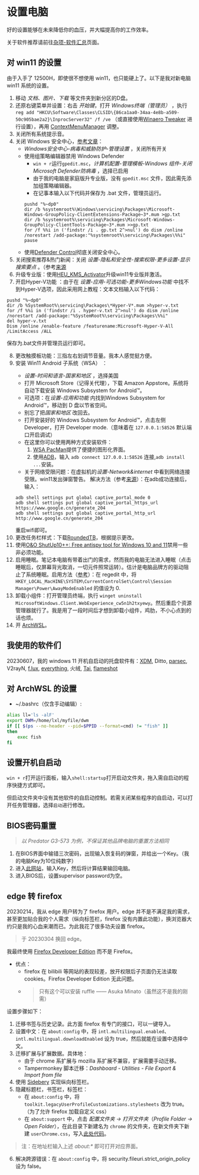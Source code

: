 # 设置电脑
好的设置能够在未来降低你的血压，并大幅提高你的工作效率。

关于软件推荐请前往[杂项-软件汇总](../farraginous/recommend_packages.md)页面。
## 对 win11 的设置
由于入手了 12500H，即使很不想使用 win11，也只能硬上了。以下是我对新电脑 win11 系统的设置。

1. 移动 *文档、图片、下载* 等文件夹到新分区的D盘。
2. 还原右键菜单并设置：右击 *开始键*，打开 *Windows终端（管理员）* ，执行`reg add "HKCU\Software\Classes\CLSID\{86ca1aa0-34aa-4e8b-a509-50c905bae2a2}\InprocServer32" /f /ve` （或直接使用[Winaero Tweaker](../farraginous/recommend_packages.md#winaero-tweaker) 进行设置），再用 [ContextMenuManager](../farraginous/recommend_packages.md#ContextMenuManager) 调整。
3. 关闭所有系统提示音。
4. 关闭 Windows 安全中心，[参考文章](https://zhuanlan.zhihu.com/p/494923217)：
    * *Windows安全中心-病毒和威胁防护-管理设置* ，关闭所有开关
    * 使用组策略编辑器禁用 Windows Defender
        * `win + r`运行`gpedit.msc`，*计算机配置-管理模板-Windows 组件-关闭Microsoft Defender防病毒* ，选择已启用
        * 由于我的电脑是家庭版升专业版，没有 `gpedit.msc` 文件，因此需先添加组策略编辑器。
        * 在记事本输入以下代码并保存为 .bat 文件，管理员运行。
        ```batch
        pushd "%~dp0"
        dir /b %systemroot%\Windows\servicing\Packages\Microsoft-Windows-GroupPolicy-ClientExtensions-Package~3*.mum >gp.txt
        dir /b %systemroot%\servicing\Packages\Microsoft-Windows-GroupPolicy-ClientTools-Package~3*.mum >>gp.txt
        for /f %%i in ('findstr /i . gp.txt 2^>nul') do dism /online /norestart /add-package:"%systemroot%\servicing\Packages\%%i"
        pause
        ```
    * 使用[Defender Control](https://www.sordum.org/9480/defender-control-v2-1/)彻底关闭安全中心。
5. 关闭搜索推荐&热门新闻：关闭 *设置-隐私和安全性-搜索权限-更多设置-显示搜索要点* 。（参考[来源](https://www.landiannews.com/archives/95045.html)
6. 升级专业版：使用[HEU_KMS_Activator](https://github.com/zbezj/HEU_KMS_Activator)升级win11专业版并激活。
7. 开启Hyper-V功能 <Badge type="tip" text="前置条件：6." />：由于在 *设置-应用-可选功能-更多Windows功能* 中找不到Hyper-V选项，因此采用网上教程：文本文档输入以下代码：
```batch
pushd "%~dp0"
dir /b %SystemRoot%\servicing\Packages\*Hyper-V*.mum >hyper-v.txt
for /f %%i in ('findstr /i . hyper-v.txt 2^>nul') do dism /online /norestart /add-package:"%SystemRoot%\servicing\Packages\%%i"
del hyper-v.txt
Dism /online /enable-feature /featurename:Microsoft-Hyper-V-All /LimitAccess /ALL
```
保存为.bat文件并管理员运行即可。

8. 更改触摸板功能：三指左右划调节音量。我本人感觉挺方便。
9. 安装 Win11 Android 子系统（WSA） <Badge type="tip" text="前置条件：7." />：
    * *设置-时间和语言-国家和地区* ，选择美国
    * 打开 Microsoft Store（记得关代理），下载 Amazon Appstore。系统将自动下载安装 Windows Subsystem for Android™️。
    * 可选项：在*设置-应用和功能* 内找到Windows Subsystem for Android™️，移动到 D 盘以节省空间。
    * 别忘了把*国家和地区* 改回去。
    * 打开安装好的 Windows Subsystem for Android™️，点击左侧 Developer，打开 Developer mode.（意味着在 `127.0.0.1:58526` 默认端口开启调试）
    * 在这里你可以使用两种方式安装软件：
        1. [WSA PacMan](https://github.com/alesimula/wsa_pacman)提供了便捷的图形化界面。
        2. 使用[ADB](./adb.md)，输入 `adb connect 127.0.0.1:58526` 连接,`adb install ...`安装。
    * 关于网络受限问题：在虚拟机的*设置-Network&internet* 中看到网络连接受限。win11发出弹窗警告。
    解决方法（参考[来源](https://www.shenshanhongye.com/jc/2134.html)）：在adb成功连接后，输入：
    ```batch
    adb shell settings put global captive_portal_mode 0
    adb shell settings put global captive_portal_https_url https://www.google.cn/generate_204
    adb shell settings put global captive_portal_http_url http://www.google.cn/generate_204
    ```
    重启wifi即可。
10. 更改任务栏样式：下载[RoundedTB](https://apps.microsoft.com/store/detail/roundedtb/9MTFTXSJ9M7F?hl=en-us&gl=us)，根据提示更改。
11. 使用[O&O ShutUp10++: Free antispy tool for Windows 10 and 11](https://www.oo-software.com/en/shutup10)禁用一些非必须功能。
12. 启用睡眠。笔记本电脑有带着出门的需求，然而我的电脑无法进入睡眠（点击睡眠后，仅屏幕背光取消，一切元件照常运转）。估计是电脑品牌方的驱动阻止了系统睡眠。启用方法（[参考](https://zhuanlan.zhihu.com/p/336846460)）：在 regedit 中，将 `HKEY_LOCAL_MacHINE\SYSTEM\CurrentControlSet\Control\Session Manager\Power\AwayModeEnabled` 的值设为 0.
13. 卸载小组件：打开管理员终端，执行 `winget uninstall MicrosoftWindows.Client.WebExperience_cw5n1h2txyewy`。然后重启个资源管理器就行了。我是用了一段时间后才想到卸载小组件，鸡肋，不小心点到的话也烦。
14. 开 [ArchWSL](https://github.com/yuk7/ArchWSL)。
## 我使用的软件们
20230607，我的 windows 11 开机自启动的托盘软件有：[XDM](../farraginous/recommend_packages.md#xdm), Ditto, [parsec](../farraginous/recommend_packages.md#parsec), V2rayN, [f.lux](../farraginous/recommend_packages.md#flux), [everything](../farraginous/recommend_packages.md#everything), 火绒, [Tai](../farraginous/recommend_packages.md#tai), [flameshot](../farraginous/recommend_packages.md#flameshot)
## 对 ArchWSL 的设置

* ~/.bashrc（仅含手动编辑）:
```bash
alias ll='ls -alF'
export DWM=/home/lxl/myfile/dwm
if [[ $(ps --no-header --pid=$PPID --format=cmd) != "fish" ]]
then
    exec fish
fi
```
    
## 设置开机自启动
`win + r`打开运行面板，输入`shell:startup`打开启动文件夹，拖入需自启动的程序快捷方式即可。

但启动文件夹中没有其他软件的自启动控制。若需关闭某些程序的自启动，可以打开任务管理器，选择`启动`进行修改。
## BIOS密码重置
> *以 Predator G3-573 为例，不保证其他品牌电脑的重置方法相同*
1. 在BIOS界面中输错三次密码，出现输入恢复码的弹窗，并给出一个Key。（我的电脑Key为10位纯数字）
2. 进入[此网站](https://1024kb.co.nz/bios/)，输入Key，然后将计算结果输回电脑。
3. 进入BIOS后，设置supervisor password为空。
## edge 转 firefox
20230214，我从 edge 用户转为了 firefox 用户。edge 并不是不满足我的需求，甚至更加贴合我的个人需求（纵向标签栏，firefox 没有内置此功能），换浏览器大约只是我的心血来潮而已。为此我花了很多功夫设置 firefox。
> 于 20230304 换回 edge。

我最终使用 [Firefox Developer Edition](https://www.mozilla.org/en-US/firefox/developer/) 而不是 Firefox。

* 优点：
    * firefox 在 bilibili 等网站的表现较差，放开权限后子页面仍无法读取 cookies。Firefox Developer Edition 无此问题。
    * > 只有这个可以安装 ruffle —— Asuka Minato（虽然这不是我的刚需）

设置步骤如下：
1. 迁移书签与历史记录。此方面 firefox 有专门的接口，可以一键导入。
2. 设置中文：在 `about:config` 中，将 `intl.multilingual.enabled`、`intl.multilingual.downloadEnabled` 设为 true，然后就能在设置中选择中文。
3. 迁移扩展与扩展数据。具体地：
    * 由于 chrome 系扩展与 mozilla 系扩展不兼容，扩展需要手动迁移。
    * Tampermonkey 脚本迁移：*Dashboard - Utilities - File Export & Import from file*
4. 使用 [Sidebery](https://addons.mozilla.org/en-US/firefox/addon/sidebery/) 实现纵向标签栏。
5. 隐藏标题栏，书签栏，标签栏：
    * 在 `about:config` 中，将 `toolkit.legacyUserProfileCustomizations.stylesheets` 改为 true。（为了允许 firefox 加载自定义 css）
    * 在 `about:support` 中，点击 *配置文件夹 -> 打开文件夹*（*Profile Folder -> Open Folder*），在此目录下新建名为 `chrome` 的文件夹，在新文件夹下新建 `userChrome.css`，写入[此处代码](https://github.com/MrOtherGuy/firefox-csshacks/blob/master/chrome/autohide_toolbox.css)。
> 注：在地址栏输入上述 *about:\** 即可打开对应界面。
6. 解决跨源错误：在 `about:config` 中，将 security.fileuri.strict_origin_policy 设为 false。
